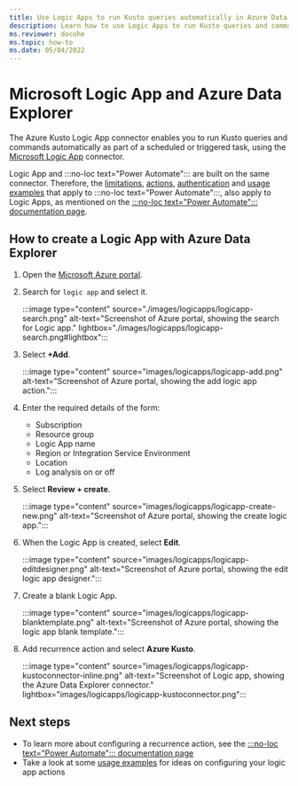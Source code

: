 ```yaml
---
title: Use Logic Apps to run Kusto queries automatically in Azure Data Explorer
description: Learn how to use Logic Apps to run Kusto queries and commands automatically and schedule them.
ms.reviewer: docohe
ms.topic: how-to
ms.date: 05/04/2022
---
```


# Microsoft Logic App and Azure Data Explorer

The Azure Kusto Logic App connector enables you to run Kusto queries and commands automatically as part of a scheduled or triggered task, using the [Microsoft Logic App](/azure/logic-apps/logic-apps-what-are-logic-apps) connector.

Logic App and :::no-loc text="Power Automate"::: are built on the same connector. Therefore, the [limitations](../../flow.md#limitations), [actions](../../flow.md#flow-actions), [authentication](../../flow.md#authentication) and [usage examples](../../flow-usage.md) that apply to :::no-loc text="Power Automate":::, also apply to Logic Apps, as mentioned on the [:::no-loc text="Power Automate"::: documentation page](../../flow.md).

## How to create a Logic App with Azure Data Explorer

1. Open the [Microsoft Azure portal](https://ms.portal.azure.com/).
1. Search for `logic app` and select it.

    :::image type="content" source="./images/logicapps/logicapp-search.png" alt-text="Screenshot of Azure portal, showing the search for Logic app." lightbox="./images/logicapps/logicapp-search.png#lightbox":::

1. Select **+Add**.

    :::image type="content" source="images/logicapps/logicapp-add.png" alt-text="Screenshot of Azure portal, showing the add logic app action.":::

1. Enter the required details of the form:
    * Subscription
    * Resource group
    * Logic App name
    * Region or Integration Service Environment
    * Location
    * Log analysis on or off
1. Select **Review + create**.

    :::image type="content" source="images/logicapps/logicapp-create-new.png" alt-text="Screenshot of Azure portal, showing the create logic app.":::

1. When the Logic App is created, select **Edit**.

    :::image type="content" source="images/logicapps/logicapp-editdesigner.png" alt-text="Screenshot of Azure portal, showing the edit logic app designer.":::

1. Create a blank Logic App.

    :::image type="content" source="images/logicapps/logicapp-blanktemplate.png" alt-text="Screenshot of Azure portal, showing the logic app blank template.":::

1. Add recurrence action and select **Azure Kusto**.

    :::image type="content" source="images/logicapps/logicapp-kustoconnector-inline.png" alt-text="Screenshot of Logic app, showing the Azure Data Explorer connector." lightbox="images/logicapps/logicapp-kustoconnector.png":::

## Next steps

* To learn more about configuring a recurrence action, see the [:::no-loc text="Power Automate"::: documentation page](../../flow.md)
* Take a look at some [usage examples](../../flow-usage.md) for ideas on configuring your logic app actions
